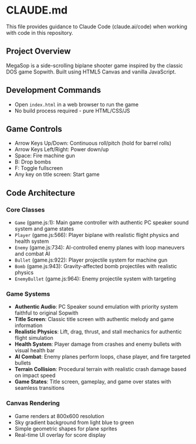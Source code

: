 # CLAUDE.md

This file provides guidance to Claude Code (claude.ai/code) when working with code in this repository.

## Project Overview
MegaSop is a side-scrolling biplane shooter game inspired by the classic DOS game Sopwith. Built using HTML5 Canvas and vanilla JavaScript.

## Development Commands
- Open `index.html` in a web browser to run the game
- No build process required - pure HTML/CSS/JS

## Game Controls
- Arrow Keys Up/Down: Continuous roll/pitch (hold for barrel rolls)
- Arrow Keys Left/Right: Power down/up
- Space: Fire machine gun
- B: Drop bombs
- F: Toggle fullscreen
- Any key on title screen: Start game

## Code Architecture

### Core Classes
- `Game` (game.js:1): Main game controller with authentic PC speaker sound system and game states
- `Player` (game.js:566): Player biplane with realistic flight physics and health system
- `Enemy` (game.js:734): AI-controlled enemy planes with loop maneuvers and combat AI
- `Bullet` (game.js:922): Player projectile system for machine gun
- `Bomb` (game.js:943): Gravity-affected bomb projectiles with realistic physics
- `EnemyBullet` (game.js:964): Enemy projectile system with targeting

### Game Systems
- **Authentic Audio**: PC Speaker sound emulation with priority system faithful to original Sopwith
- **Title Screen**: Classic title screen with authentic melody and game information
- **Realistic Physics**: Lift, drag, thrust, and stall mechanics for authentic flight simulation
- **Health System**: Player damage from crashes and enemy bullets with visual health bar
- **AI Combat**: Enemy planes perform loops, chase player, and fire targeted bullets
- **Terrain Collision**: Procedural terrain with realistic crash damage based on impact speed
- **Game States**: Title screen, gameplay, and game over states with seamless transitions

### Canvas Rendering
- Game renders at 800x600 resolution
- Sky gradient background from light blue to green
- Simple geometric shapes for plane sprites
- Real-time UI overlay for score display